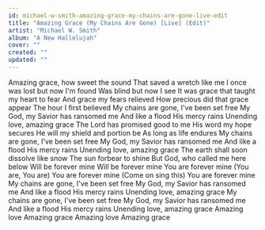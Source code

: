 ```yaml
---
id: michael-w-smith-amazing-grace-my-chains-are-gone-live-edit
title: "Amazing Grace (My Chains Are Gone) [Live] (Edit)"
artist: "Michael W. Smith"
album: "A New Hallelujah"
cover: ""
created: ""
updated: ""
---
```


Amazing grace, how sweet the sound
That saved a wretch like me
I once was lost but now I'm found
Was blind but now I see
It was grace that taught my heart to fear
And grace my fears relieved
How precious did that grace appear
The hour I first believed
My chains are gone, I've been set free
My God, my Savior has ransomed me
And like a flood His mercy rains
Unending love, amazing grace
The Lord has promised good to me
His word my hope secures
He will my shield and portion be
As long as life endures
My chains are gone, I've been set free
My God, my Savior has ransomed me
And like a flood His mercy rains
Unending love, amazing grace
The earth shall soon dissolve like snow
The sun forbear to shine
But God, who called me here below
Will be forever mine
Will be forever mine
You are forever mine (You are, You are)
You are forever mine
(Come on sing this)
You are forever mine
My chains are gone, I've been set free
My God, my Savior has ransomed me
And like a flood His mercy rains
Unending love, amazing grace
My chains are gone, I've been set free
My God, my Savior has ransomed me
And like a flood His mercy rains
Unending love, amazing grace
Amazing love
Amazing grace
Amazing love
Amazing grace